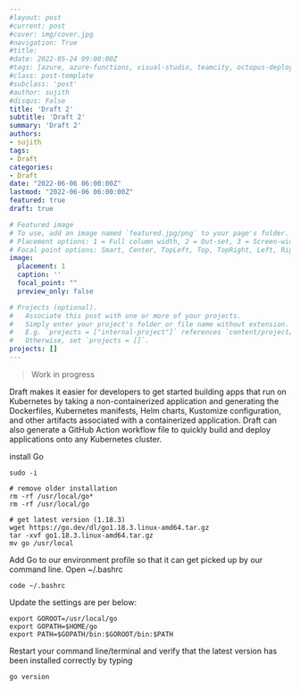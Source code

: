 ```yaml
---
#layout: post
#current: post
#cover: img/cover.jpg
#navigation: True
#title: 
#date: 2022-05-24 09:00:00Z
#tags: [azure, azure-functions, visual-studio, teamcity, octopus-deploy]
#class: post-template
#subclass: 'post'
#author: sujith
#disqus: False
title: 'Draft 2'
subtitle: 'Draft 2'
summary: 'Draft 2'
authors:
- sujith
tags:
- Draft
categories:
- Draft
date: "2022-06-06 06:00:00Z"
lastmod: "2022-06-06 06:00:00Z"
featured: true
draft: true

# Featured image
# To use, add an image named `featured.jpg/png` to your page's folder.
# Placement options: 1 = Full column width, 2 = Out-set, 3 = Screen-width
# Focal point options: Smart, Center, TopLeft, Top, TopRight, Left, Right, BottomLeft, Bottom, BottomRight
image:
  placement: 1
  caption: ''
  focal_point: ""
  preview_only: false

# Projects (optional).
#   Associate this post with one or more of your projects.
#   Simply enter your project's folder or file name without extension.
#   E.g. `projects = ["internal-project"]` references `content/project/deep-learning/index.md`.
#   Otherwise, set `projects = []`.
projects: []
---
```


> Work in progress

Draft makes it easier for developers to get started building apps that run on Kubernetes by taking a non-containerized application and generating the Dockerfiles, Kubernetes manifests, Helm charts, Kustomize configuration, and other artifacts associated with a containerized application. Draft can also generate a GitHub Action workflow file to quickly build and deploy applications onto any Kubernetes cluster.

install Go

```shell
sudo -i

# remove older installation
rm -rf /usr/local/go*
rm -rf /usr/local/go

# get latest version (1.18.3)
wget https://go.dev/dl/go1.18.3.linux-amd64.tar.gz
tar -xvf go1.18.3.linux-amd64.tar.gz
mv go /usr/local

```

Add Go to our environment profile so that it can get picked up by our command line. Open ~/.bashrc

```shell
code ~/.bashrc

```

Update the settings are per below:

```shell
export GOROOT=/usr/local/go
export GOPATH=$HOME/go
export PATH=$GOPATH/bin:$GOROOT/bin:$PATH

```

Restart your command line/terminal and verify that the latest version has been installed correctly by typing

```shell
go version

```